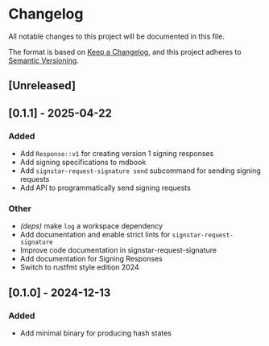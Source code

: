 # Changelog

All notable changes to this project will be documented in this file.

The format is based on [Keep a Changelog](https://keepachangelog.com/en/1.0.0/),
and this project adheres to [Semantic Versioning](https://semver.org/spec/v2.0.0.html).

## [Unreleased]

## [0.1.1] - 2025-04-22

### Added
- Add `Response::v1` for creating version 1 signing responses
- Add signing specifications to mdbook
- Add `signstar-request-signature send` subcommand for sending signing requests
- Add API to programmatically send signing requests

### Other
- *(deps)* make `log` a workspace dependency
- Add documentation and enable strict lints for `signstar-request-signature`
- Improve code documentation in signstar-request-signature
- Add documentation for Signing Responses
- Switch to rustfmt style edition 2024

## [0.1.0] - 2024-12-13

### Added
- Add minimal binary for producing hash states
